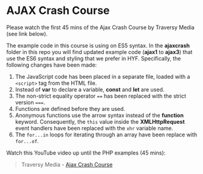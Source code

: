 # AJAX Crash Course

Please watch the first 45 mins of the Ajax Crash Course by Traversy Media (see link below).

The example code in this course is using on ES5 syntax. In the **ajaxcrash** folder in this repo you will find updated example code (**ajax1** to **ajax3**) that use the ES6 syntax and styling that we prefer in HYF. Specifically, the following changes have been made:

1. The JavaScript code has been placed in a separate file, loaded with a `<script>` tag from the HTML file.
2. Instead of **var** to declare a variable, **const** and **let** are used.
3. The non-strict equality operator `==` has been replaced with the strict version `===`.
4. Functions are defined before they are used.
5. Anonymous functions use the arrow syntax instead of the **function** keyword. Consequently, the `this` value inside the **XMLHttpRequest** event handlers have been replaced with the `xhr` variable name.
6. The `for...in` loops for iterating through an array have been replace with `for...of`. 

Watch this YouTube video up until the PHP examples (45 mins):

> Traversy Media - [Ajax Crash Course](https://youtu.be/82hnvUYY6QA)
